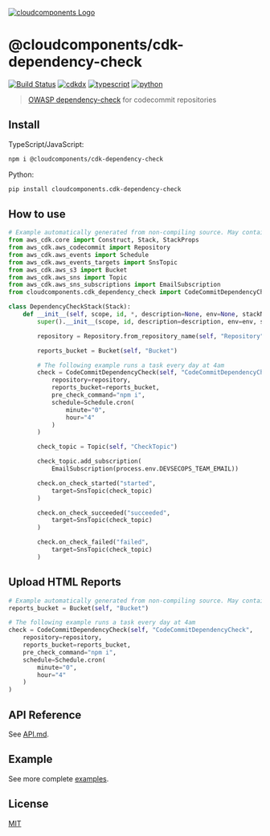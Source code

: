 [![cloudcomponents Logo](https://raw.githubusercontent.com/cloudcomponents/cdk-constructs/master/logo.png)](https://github.com/cloudcomponents/cdk-constructs)

# @cloudcomponents/cdk-dependency-check

[![Build Status](https://github.com/cloudcomponents/cdk-constructs/workflows/Build/badge.svg)](https://github.com/cloudcomponents/cdk-constructs/actions?query=workflow=Build)
[![cdkdx](https://img.shields.io/badge/buildtool-cdkdx-blue.svg)](https://github.com/hupe1980/cdkdx)
[![typescript](https://img.shields.io/badge/jsii-typescript-blueviolet.svg)](https://www.npmjs.com/package/@cloudcomponents/cdk-dependency-check)
[![python](https://img.shields.io/badge/jsii-python-blueviolet.svg)](https://pypi.org/project/cloudcomponents.cdk-dependency-check/)

> [OWASP dependency-check](https://owasp.org/www-project-dependency-check/) for codecommit repositories

## Install

TypeScript/JavaScript:

```bash
npm i @cloudcomponents/cdk-dependency-check
```

Python:

```bash
pip install cloudcomponents.cdk-dependency-check
```

## How to use

```python
# Example automatically generated from non-compiling source. May contain errors.
from aws_cdk.core import Construct, Stack, StackProps
from aws_cdk.aws_codecommit import Repository
from aws_cdk.aws_events import Schedule
from aws_cdk.aws_events_targets import SnsTopic
from aws_cdk.aws_s3 import Bucket
from aws_cdk.aws_sns import Topic
from aws_cdk.aws_sns_subscriptions import EmailSubscription
from cloudcomponents.cdk_dependency_check import CodeCommitDependencyCheck

class DependencyCheckStack(Stack):
    def __init__(self, scope, id, *, description=None, env=None, stackName=None, tags=None, synthesizer=None, terminationProtection=None, analyticsReporting=None):
        super().__init__(scope, id, description=description, env=env, stackName=stackName, tags=tags, synthesizer=synthesizer, terminationProtection=terminationProtection, analyticsReporting=analyticsReporting)

        repository = Repository.from_repository_name(self, "Repository", process.env.REPOSITORY_NAME)

        reports_bucket = Bucket(self, "Bucket")

        # The following example runs a task every day at 4am
        check = CodeCommitDependencyCheck(self, "CodeCommitDependencyCheck",
            repository=repository,
            reports_bucket=reports_bucket,
            pre_check_command="npm i",
            schedule=Schedule.cron(
                minute="0",
                hour="4"
            )
        )

        check_topic = Topic(self, "CheckTopic")

        check_topic.add_subscription(
            EmailSubscription(process.env.DEVSECOPS_TEAM_EMAIL))

        check.on_check_started("started",
            target=SnsTopic(check_topic)
        )

        check.on_check_succeeded("succeeded",
            target=SnsTopic(check_topic)
        )

        check.on_check_failed("failed",
            target=SnsTopic(check_topic)
        )
```

## Upload HTML Reports

```python
# Example automatically generated from non-compiling source. May contain errors.
reports_bucket = Bucket(self, "Bucket")

# The following example runs a task every day at 4am
check = CodeCommitDependencyCheck(self, "CodeCommitDependencyCheck",
    repository=repository,
    reports_bucket=reports_bucket,
    pre_check_command="npm i",
    schedule=Schedule.cron(
        minute="0",
        hour="4"
    )
)
```

## API Reference

See [API.md](https://github.com/cloudcomponents/cdk-constructs/tree/master/packages/cdk-dependency-check/API.md).

## Example

See more complete [examples](https://github.com/cloudcomponents/cdk-constructs/tree/master/examples).

## License

[MIT](https://github.com/cloudcomponents/cdk-constructs/tree/master/packages/cdk-dependency-check/LICENSE)
